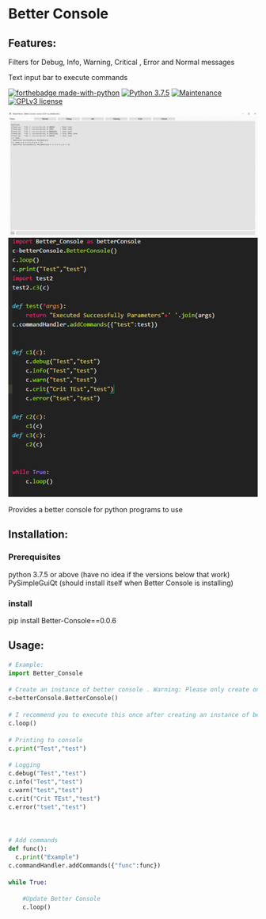# Better Console


## Features:
Filters for Debug, Info, Warning, Critical , Error and Normal messages


Text input bar to execute commands

[![forthebadge made-with-python](http://ForTheBadge.com/images/badges/made-with-python.svg)](https://www.python.org/)
[![Python 3.7.5](https://img.shields.io/badge/python-3.7.5-green.svg)](https://www.python.org/downloads/release/python-375/)
[![Maintenance](https://img.shields.io/badge/Maintained%3F-yes-green.svg)](https://GitHub.com/Naereen/StrapDown.js/graphs/commit-activity)
[![GPLv3 license](https://img.shields.io/badge/License-GPLv3-green.svg)](http://perso.crans.org/besson/LICENSE.html)

![Filters](/imgs/ezgif-3-e5e15d50dcf7.gif)
![Filters](/imgs/code.png)


Provides a better console for python programs to use


## Installation:
### Prerequisites
python 3.7.5 or above (have no idea if the versions below that work)
PySimpleGuiQt (should install itself when Better Console is installing)

### install
 pip install Better-Console==0.0.6

## Usage:
```python
# Example:
import Better_Console

# Create an instance of better console . Warning: Please only create one instance of the object
c=betterConsole.BetterConsole()

# I recommend you to execute this once after creating an instance of better console
c.loop()

# Printing to console
c.print("Test","test")

# Logging
c.debug("Test","test")
c.info("Test","test")
c.warn("test","test")
c.crit("Crit TEst","test")
c.error("tset","test")



# Add commands
def func():
  c.print("Example")
c.commandHandler.addCommands({"func":func})

while True:

    #Update Better Console
    c.loop()


```

